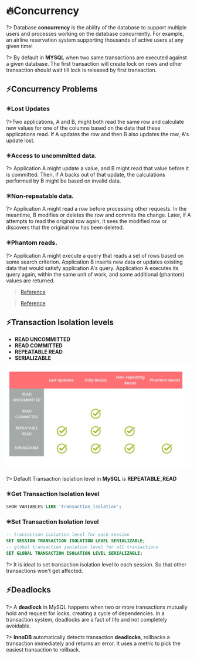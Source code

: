 # 🔥Concurrency

?> Database **concurrency** is the ability of the database to support multiple users and processes working on the database concurrently. For example, an airline reservation system supporting thousands of active users at any given time!

?> By default in **MYSQL** when two same transactions are executed against a given database. The first transaction will create lock on rows and other transaction should wait till lock is released by first transaction.

## ⚡Concurrency Problems

### ✳Lost Updates

?>Two applications, A and B, might both read the same row and calculate new values for one of the columns based on the data that these applications read. If A updates the row and then B also updates the row, A's update lost.

### ✳Access to uncommitted data.

?> Application A might update a value, and B might read that value before it is committed. Then, if A backs out of that update, the calculations performed by B might be based on invalid data.

### ✳Non-repeatable data.

?> Application A might read a row before processing other requests. In the meantime, B modifies or deletes the row and commits the change. Later, if A attempts to read the original row again, it sees the modified row or discovers that the original row has been deleted.

### ✳Phantom reads.

?> Application A might execute a query that reads a set of rows based on some search criterion. Application B inserts new data or updates existing data that would satisfy application A's query. Application A executes its query again, within the same unit of work, and some additional (phantom) values are returned.

> [Reference](https://www.ibm.com/support/knowledgecenter/SSEPGG_11.1.0/com.ibm.db2.luw.admin.perf.doc/doc/c0005267.html)

> [Reference](https://blog.gojekengineering.com/on-concurrency-control-in-databases-1e34c95d396e)

## ⚡Transaction Isolation levels

- **READ UNCOMMITTED**
- **READ COMMITTED**
- **REPEATABLE READ**
- **SERIALIZABLE**

<img alt="concurrency" width="700px" src="/assets/images/concurrency.png" />

?> Default Transaction Isolation level in **MySQL** is **REPEATABLE_READ**

### ✳Get Transaction Isolation level

```sql
SHOW VARIABLES LIKE 'transaction_isolation';
```

### ✳Set Transaction Isolation level

```sql
-- transaction isolation level for each session
SET SESSION TRANSACTION ISOLATION LEVEL SERIALIZABLE;
-- global transaction isolation level for all transactions
SET GLOBAL TRANSACTION ISOLATION LEVEL SERIALIZABLE;
```

?> It is ideal to set transaction isolation level to each session. So that other transactions won't get affected.

## ⚡Deadlocks

?> A **deadlock** in MySQL happens when two or more transactions mutually hold and request for locks, creating a cycle of dependencies. In a transaction system, deadlocks are a fact of life and not completely avoidable.

?> **InnoDB** automatically detects transaction **deadlocks**, rollbacks a transaction immediately and returns an error. It uses a metric to pick the easiest transaction to rollback.
